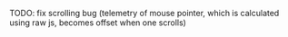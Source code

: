 TODO: fix scrolling bug (telemetry of mouse pointer, which is calculated using raw js, becomes offset when one scrolls)
